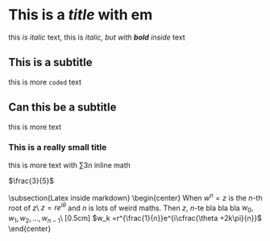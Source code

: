 # This is a *title* with em
this *is italic* text, this is *italic, but with **bold** inside* text

## This is a subtitle
this is more `coded` text

## Can this be a subtitle
this is more text

### This is a really small title
this is more text with $\sum{3n}$ inline math

$\frac{3}{5}$

\subsection{Latex inside markdown}
\begin{center}
	When $w^n=z$ is the $n$-th root of $z$\\
	$z=re^{i\theta}$ and $n$ is lots of weird maths. Then $z$, $n$-te bla bla bla $w_0 , w_1 , w_2 , ..., w_{n-1}$\\ 
	[0.5cm]
	$w_k =r^{\frac{1}{n}}e^{i\cfrac{\theta +2k\pi}{n}}$
\end{center}
